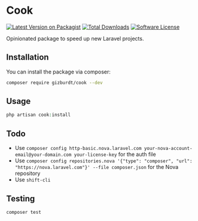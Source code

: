 # Cook

[![Latest Version on Packagist](https://img.shields.io/packagist/v/gizburdt/cook.svg?style=flat-square)](https://packagist.org/packages/gizburdt/cook)
[![Total Downloads](https://img.shields.io/packagist/dt/gizburdt/cook.svg?style=flat-square)](https://packagist.org/packages/gizburdt/cook)
[![Software License](https://img.shields.io/badge/license-MIT-brightgreen.svg?style=flat-square)](LICENSE.md)

Opinionated package to speed up new Laravel projects.

## Installation

You can install the package via composer:

``` bash
composer require gizburdt/cook --dev
```

## Usage

``` php
php artisan cook:install
```

## Todo
- Use `composer config http-basic.nova.laravel.com your-nova-account-email@your-domain.com your-license-key` for the auth file
- Use `composer config repositories.nova '{"type": "composer", "url": "https://nova.laravel.com"}' --file composer.json` for the Nova repository
- Use `shift-cli`

## Testing

``` bash
composer test
```
